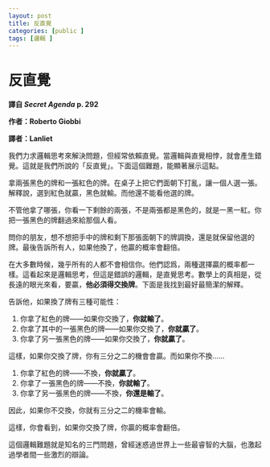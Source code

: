 ```yaml
---
layout: post
title: 反直覺
categories: [public ]
tags: [邏輯 ]
---
```


# 反直覺

**譯自 *Secret Agenda* p. 292**

**作者：Roberto Giobbi**

**譯者：Lanliet**

我們力求邏輯思考來解決問題，但經常依賴直覺。當邏輯與直覺相悖，就會產生錯覺。這就是我們所說的「反直覺」。下面這個難題，能顯著展示這點。

拿兩張黑色的牌和一張紅色的牌。在桌子上把它們面朝下打亂，讓一個人選一張。解釋說，選到紅色就贏，黑色就輸。而他還不能看他選的牌。

不管他拿了哪張，你看一下剩餘的兩張，不是兩張都是黑色的，就是一黑一紅。你把一張黑色的牌翻過來給那個人看。

問你的朋友，想不想把手中的牌和剩下那張面朝下的牌調換，還是就保留他選的牌。最後告訴所有人，如果他換了，他贏的概率會翻倍。

在大多數時候，幾乎所有的人都不會相信你。他們認爲，兩種選擇贏的概率都一樣。這看起來是邏輯思考，但這是錯誤的邏輯，是直覺思考。數學上的真相是，從長遠的眼光來看，要贏，**他必須得交換牌**。下面是我找到最好最簡潔的解釋。

告訴他，如果換了牌有三種可能性：

1. 你拿了紅色的牌——如果你交換了，**你就輸了**。
2. 你拿了其中的一張黑色的牌——如果你交換了，**你就贏了**。
3. 你拿了另一張黑色的牌——如果你交換了，**你就贏了**。

這樣，如果你交換了牌，你有三分之二的機會會贏。而如果你不換……

1. 你拿了紅色的牌——不換，**你就贏了**。
2. 你拿了一張黑色的牌——不換，**你就輸了**。
3. 你拿了另一張黑色的牌——不換，**你還是輸了**。

因此，如果你不交換，你就有三分之二的機率會輸。

這樣，你會看到，如果你交換了牌，你贏的概率會翻倍。

這個邏輯難題就是知名的三門問題，曾經迷惑過世界上一些最睿智的大腦，也激起過學者間一些激烈的辯論。
